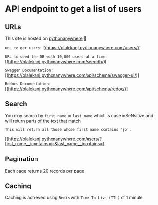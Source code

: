 # API endpoint to get a list of users

## URLs

This site is hosted on [pythonanywhere](https://olalekanj.pythonanywhere.com/users/) :telescope:

`URL to get users:`  [(https://olalekanj.pythonanywhere.com/users/)]

`URL to seed the DB with 10,000 users at a time:`  [(https://olalekanj.pythonanywhere.com/seeddb/)]

`Swagger Documentation:`  [(https://olalekanj.pythonanywhere.com/api/schema/swagger-ui/)]

`Redocs Documentation:`  [(https://olalekanj.pythonanywhere.com/api/schema/redoc/)]

## Search

You may search by `first_name` or `last_name` which is case inSeNsitive and will return parts of the text that match

`This will return all those whose first name contains 'jo':`

[(https://olalekanj.pythonanywhere.com/users/?first_name__icontains=jo&last_name__icontains=)]

## Pagination

Each page returns 20 records per page

## Caching

Caching is achieved using `Redis` with `Time To Live (TTL)` of 1 minute



